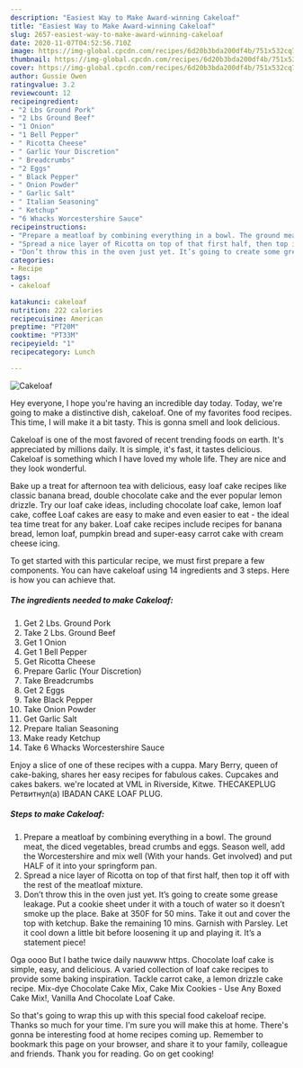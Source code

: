 ```yaml
---
description: "Easiest Way to Make Award-winning Cakeloaf"
title: "Easiest Way to Make Award-winning Cakeloaf"
slug: 2657-easiest-way-to-make-award-winning-cakeloaf
date: 2020-11-07T04:52:56.710Z
image: https://img-global.cpcdn.com/recipes/6d20b3bda200df4b/751x532cq70/cakeloaf-recipe-main-photo.jpg
thumbnail: https://img-global.cpcdn.com/recipes/6d20b3bda200df4b/751x532cq70/cakeloaf-recipe-main-photo.jpg
cover: https://img-global.cpcdn.com/recipes/6d20b3bda200df4b/751x532cq70/cakeloaf-recipe-main-photo.jpg
author: Gussie Owen
ratingvalue: 3.2
reviewcount: 12
recipeingredient:
- "2 Lbs Ground Pork"
- "2 Lbs Ground Beef"
- "1 Onion"
- "1 Bell Pepper"
- " Ricotta Cheese"
- " Garlic Your Discretion"
- " Breadcrumbs"
- "2 Eggs"
- " Black Pepper"
- " Onion Powder"
- " Garlic Salt"
- " Italian Seasoning"
- " Ketchup"
- "6 Whacks Worcestershire Sauce"
recipeinstructions:
- "Prepare a meatloaf by combining everything in a bowl. The ground meat, the diced vegetables, bread crumbs and eggs. Season well, add the Worcestershire and mix well (With your hands. Get involved) and put HALF of it into your springform pan."
- "Spread a nice layer of Ricotta on top of that first half, then top it off with the rest of the meatloaf mixture."
- "Don’t throw this in the oven just yet. It’s going to create some grease leakage. Put a cookie sheet under it with a touch of water so it doesn’t smoke up the place. Bake at 350F for 50 mins. Take it out and cover the top with ketchup. Bake the remaining 10 mins. Garnish with Parsley. Let it cool down a little bit before loosening it up and playing it. It’s a statement piece!"
categories:
- Recipe
tags:
- cakeloaf

katakunci: cakeloaf 
nutrition: 222 calories
recipecuisine: American
preptime: "PT20M"
cooktime: "PT33M"
recipeyield: "1"
recipecategory: Lunch

---
```



![Cakeloaf](https://img-global.cpcdn.com/recipes/6d20b3bda200df4b/751x532cq70/cakeloaf-recipe-main-photo.jpg)

Hey everyone, I hope you're having an incredible day today. Today, we're going to make a distinctive dish, cakeloaf. One of my favorites food recipes. This time, I will make it a bit tasty. This is gonna smell and look delicious.

Cakeloaf is one of the most favored of recent trending foods on earth. It's appreciated by millions daily. It is simple, it's fast, it tastes delicious. Cakeloaf is something which I have loved my whole life. They are nice and they look wonderful.

Bake up a treat for afternoon tea with delicious, easy loaf cake recipes like classic banana bread, double chocolate cake and the ever popular lemon drizzle. Try our loaf cake ideas, including chocolate loaf cake, lemon loaf cake, coffee Loaf cakes are easy to make and even easier to eat - the ideal tea time treat for any baker. Loaf cake recipes include recipes for banana bread, lemon loaf, pumpkin bread and super-easy carrot cake with cream cheese icing.


To get started with this particular recipe, we must first prepare a few components. You can have cakeloaf using 14 ingredients and 3 steps. Here is how you can achieve that.

<!--inarticleads1-->

##### The ingredients needed to make Cakeloaf:

1. Get 2 Lbs. Ground Pork
1. Take 2 Lbs. Ground Beef
1. Get 1 Onion
1. Get 1 Bell Pepper
1. Get  Ricotta Cheese
1. Prepare  Garlic (Your Discretion)
1. Take  Breadcrumbs
1. Get 2 Eggs
1. Take  Black Pepper
1. Take  Onion Powder
1. Get  Garlic Salt
1. Prepare  Italian Seasoning
1. Make ready  Ketchup
1. Take 6 Whacks Worcestershire Sauce


Enjoy a slice of one of these recipes with a cuppa. Mary Berry, queen of cake-baking, shares her easy recipes for fabulous cakes. Cupcakes and cakes bakers. we&#39;re located at VML in Riverside, Kitwe. THECAKEPLUG Ретвитнул(а) IBADAN CAKE LOAF PLUG. 

<!--inarticleads2-->

##### Steps to make Cakeloaf:

1. Prepare a meatloaf by combining everything in a bowl. The ground meat, the diced vegetables, bread crumbs and eggs. Season well, add the Worcestershire and mix well (With your hands. Get involved) and put HALF of it into your springform pan.
1. Spread a nice layer of Ricotta on top of that first half, then top it off with the rest of the meatloaf mixture.
1. Don’t throw this in the oven just yet. It’s going to create some grease leakage. Put a cookie sheet under it with a touch of water so it doesn’t smoke up the place. Bake at 350F for 50 mins. Take it out and cover the top with ketchup. Bake the remaining 10 mins. Garnish with Parsley. Let it cool down a little bit before loosening it up and playing it. It’s a statement piece!


Oga oooo But I bathe twice daily nauwww https. Chocolate loaf cake is simple, easy, and delicious. A varied collection of loaf cake recipes to provide some baking inspiration. Tackle carrot cake, a lemon drizzle cake recipe. Mix-dye Chocolate Cake Mix, Cake Mix Cookies - Use Any Boxed Cake Mix!, Vanilla And Chocolate Loaf Cake. 

So that's going to wrap this up with this special food cakeloaf recipe. Thanks so much for your time. I'm sure you will make this at home. There's gonna be interesting food at home recipes coming up. Remember to bookmark this page on your browser, and share it to your family, colleague and friends. Thank you for reading. Go on get cooking!
